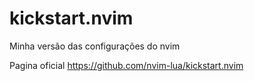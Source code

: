 # kickstart.nvim

Minha versão das configurações do nvim

Pagina oficial
https://github.com/nvim-lua/kickstart.nvim
